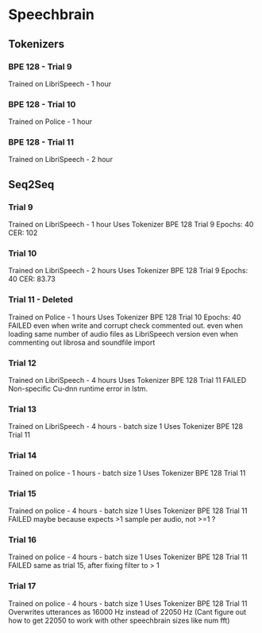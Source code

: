 # Speechbrain

## Tokenizers
### BPE 128 - Trial 9
Trained on LibriSpeech - 1 hour

### BPE 128 - Trial 10
Trained on Police - 1 hour

### BPE 128 - Trial 11
Trained on LibriSpeech - 2 hour

## Seq2Seq
### Trial 9
Trained on LibriSpeech - 1 hour
Uses Tokenizer BPE 128 Trial 9
Epochs: 40
CER: 102

### Trial 10
Trained on LibriSpeech - 2 hours
Uses Tokenizer BPE 128 Trial 9
Epochs: 40
CER: 83.73

### Trial 11 - Deleted
Trained on Police - 1 hours
Uses Tokenizer BPE 128 Trial 10
Epochs: 40
FAILED even when write and corrupt check commented out.
      even when loading same number of audio files as LibriSpeech version
      even when commenting out librosa and soundfile import

### Trial 12
Trained on LibriSpeech - 4 hours
Uses Tokenizer BPE 128 Trial 11
FAILED Non-specific Cu-dnn runtime error in lstm.

### Trial 13
Trained on LibriSpeech - 4 hours - batch size 1
Uses Tokenizer BPE 128 Trial 11

### Trial 14
Trained on police - 1 hours - batch size 1
Uses Tokenizer BPE 128 Trial 11

### Trial 15
Trained on police - 4 hours - batch size 1
Uses Tokenizer BPE 128 Trial 11
FAILED maybe because expects >1 sample per audio, not >=1 ?

### Trial 16
Trained on police - 4 hours - batch size 1
Uses Tokenizer BPE 128 Trial 11
FAILED same as trial 15, after fixing filter to > 1

### Trial 17
Trained on police - 4 hours - batch size 1
Uses Tokenizer BPE 128 Trial 11
Overwrites utterances as 16000 Hz instead of 22050 Hz
(Cant figure out how to get 22050 to work with other
 speechbrain sizes like num fft)

